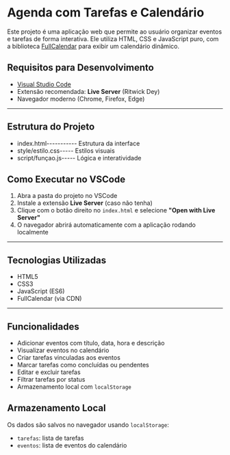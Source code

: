 #  Agenda com Tarefas e Calendário

Este projeto é uma aplicação web que permite ao usuário organizar eventos e tarefas de forma interativa. Ele utiliza HTML, CSS e JavaScript puro, com a biblioteca [FullCalendar](https://fullcalendar.io/) para exibir um calendário dinâmico.

##  Requisitos para Desenvolvimento

- [Visual Studio Code](https://code.visualstudio.com/)
- Extensão recomendada: **Live Server** (Ritwick Dey)
- Navegador moderno (Chrome, Firefox, Edge)

---

##  Estrutura do Projeto

- index.html----------- Estrutura da interface
- style/estilo.css----- Estilos visuais
- script/funçao.js----- Lógica e interatividade


## Como Executar no VSCode

1. Abra a pasta do projeto no VSCode
2. Instale a extensão **Live Server** (caso não tenha)
3. Clique com o botão direito no `index.html` e selecione **"Open with Live Server"**
4. O navegador abrirá automaticamente com a aplicação rodando localmente

---

##  Tecnologias Utilizadas

- HTML5
- CSS3
- JavaScript (ES6)
- FullCalendar (via CDN)

---

## Funcionalidades

- Adicionar eventos com título, data, hora e descrição
- Visualizar eventos no calendário
- Criar tarefas vinculadas aos eventos
- Marcar tarefas como concluídas ou pendentes
- Editar e excluir tarefas
- Filtrar tarefas por status
- Armazenamento local com `localStorage`



## Armazenamento Local

Os dados são salvos no navegador usando `localStorage`:

- `tarefas`: lista de tarefas
- `eventos`: lista de eventos do calendário
